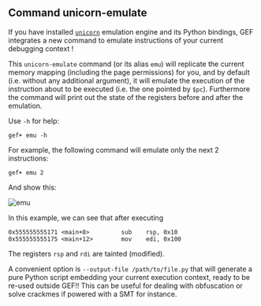 ## Command unicorn-emulate ##

If you have installed [`unicorn`](http://unicorn-engine.org) emulation engine
and its Python bindings, GEF integrates a new command to emulate instructions
of your current debugging context !

This `unicorn-emulate` command (or its alias `emu`) will replicate the current
memory mapping (including the page permissions) for you, and by default (i.e.
without any additional argument), it will emulate the execution of the
instruction about to be executed (i.e. the one pointed by `$pc`). Furthermore
the command will print out the state of the registers before and after the
emulation.

Use `-h` for help:

```
gef➤ emu -h
```

For example, the following command will emulate only the next 2 instructions:

```
gef➤ emu 2
```

And show this:

![emu](https://i.imgur.com/n4Oy5D0.png)

In this example, we can see that after executing

```
0x555555555171 <main+8>         sub    rsp, 0x10
0x555555555175 <main+12>        mov    edi, 0x100
```

The registers `rsp` and `rdi` are tainted (modified).

A convenient option is `--output-file /path/to/file.py` that will generate a
pure Python script embedding your current execution context, ready to be re-used
outside GEF!! This can be useful for dealing with obfuscation or solve crackmes
if powered with a SMT for instance.


